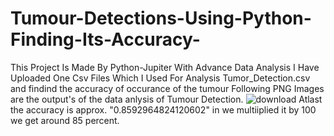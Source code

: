 # Tumour-Detections-Using-Python-Finding-Its-Accuracy-
This Project Is Made By Python-Jupiter With Advance Data Analysis I Have Uploaded One Csv Files Which I Used For Analysis Tumor_Detection.csv and findind the accuracy of occurance of the tumour
Following PNG Images are the output's of the data anlysis of Tumour Detection. 
![download](https://user-images.githubusercontent.com/130452818/231138551-084142ea-d41e-4fa9-853a-0fc9e51872fb.png)
Atlast the accuracy is approx.  "0.8592964824120602" in we multiiplied it by 100 we get around 85 percent.
